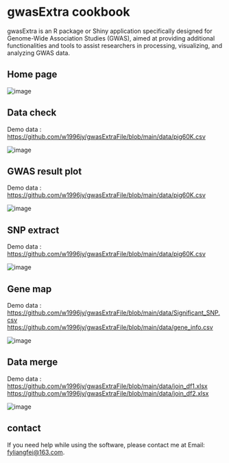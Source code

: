 # gwasExtra cookbook
gwasExtra is an R package or Shiny application specifically designed for Genome-Wide Association Studies (GWAS), aimed at providing additional functionalities and tools to assist researchers in processing, visualizing, and analyzing GWAS data.

## Home page

![image](https://github.com/user-attachments/assets/f676b111-ce29-437c-b50a-ad3d27342306)

## Data check
Demo data : 
https://github.com/w1996jy/gwasExtraFile/blob/main/data/pig60K.csv

![image](https://github.com/user-attachments/assets/b3820a1c-166e-4780-abc4-946cc26cd664)

## GWAS result plot
Demo data : 
https://github.com/w1996jy/gwasExtraFile/blob/main/data/pig60K.csv

![image](https://github.com/user-attachments/assets/8b9bc1cc-7550-4c75-9471-4dcb5af3733b)

## SNP extract
Demo data : 
https://github.com/w1996jy/gwasExtraFile/blob/main/data/pig60K.csv

![image](https://github.com/user-attachments/assets/ce976533-aa41-4d40-bc79-0338592b0a6d)

## Gene map
Demo data :
https://github.com/w1996jy/gwasExtraFile/blob/main/data/Significant_SNP.csv
https://github.com/w1996jy/gwasExtraFile/blob/main/data/gene_info.csv 

![image](https://github.com/user-attachments/assets/2af6f641-5082-41d5-a5a6-b9ca7c8e078c)

## Data merge
Demo data :
https://github.com/w1996jy/gwasExtraFile/blob/main/data/join_df1.xlsx
https://github.com/w1996jy/gwasExtraFile/blob/main/data/join_df2.xlsx

![image](https://github.com/user-attachments/assets/468a774b-5d8d-48cd-8539-3e380da8a75e)

## contact 
If you need help while using the software, please contact me at Email: fyliangfei@163.com.
